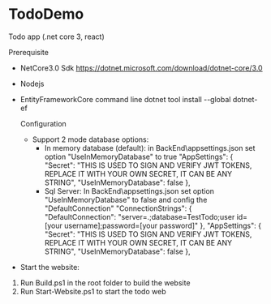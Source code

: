 # TodoDemo
Todo app (.net core 3, react)

Prerequisite
- NetCore3.0 Sdk
  https://dotnet.microsoft.com/download/dotnet-core/3.0
- Nodejs
- EntityFrameworkCore command line
  dotnet tool install --global dotnet-ef
  
  Configuration
  - Support 2 mode database options:
    + In memory database (default): in BackEnd\appsettings.json set option "UseInMemoryDatabase" to true
    "AppSettings": {
      "Secret": "THIS IS USED TO SIGN AND VERIFY JWT TOKENS, REPLACE IT WITH YOUR OWN SECRET, IT CAN BE ANY STRING",
      "UseInMemoryDatabase": false
    },
    + Sql Server: In BackEnd\appsettings.json set option "UseInMemoryDatabase" to false and config the "DefaultConnection"
    "ConnectionStrings": {
      "DefaultConnection": "server=.;database=TestTodo;user id=[your username];password=[your password]"
    },
    "AppSettings": {
      "Secret": "THIS IS USED TO SIGN AND VERIFY JWT TOKENS, REPLACE IT WITH YOUR OWN SECRET, IT CAN BE ANY STRING",
      "UseInMemoryDatabase": false
    },
    
 - Start the website:
  1) Run Build.ps1 in the root folder to build the website
  2) Run Start-Website.ps1 to start the todo web
